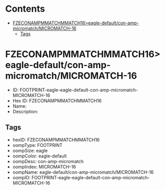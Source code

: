 



Contents
========

* [FZECONAMPMMATCHMMATCH16>eagle-default/con-amp-micromatch/MICROMATCH-16](#fzeconampmmatchmmatch16eagle-defaultcon-amp-micromatchmicromatch-16)
	* [Tags](#tags)

# FZECONAMPMMATCHMMATCH16>eagle-default/con-amp-micromatch/MICROMATCH-16

- ID: FOOTPRINT-eagle-eagle-default-con-amp-micromatch-MICROMATCH-16
- Hex ID: FZECONAMPMMATCHMMATCH16
- Name: 
- Description: 

## Tags

- hexID: FZECONAMPMMATCHMMATCH16
- oompType: FOOTPRINT
- oompSize: eagle
- oompColor: eagle-default
- oompDesc: con-amp-micromatch
- oompIndex: MICROMATCH-16
- oompName: eagle-default/con-amp-micromatch/MICROMATCH-16
- oompID: FOOTPRINT-eagle-eagle-default-con-amp-micromatch-MICROMATCH-16
